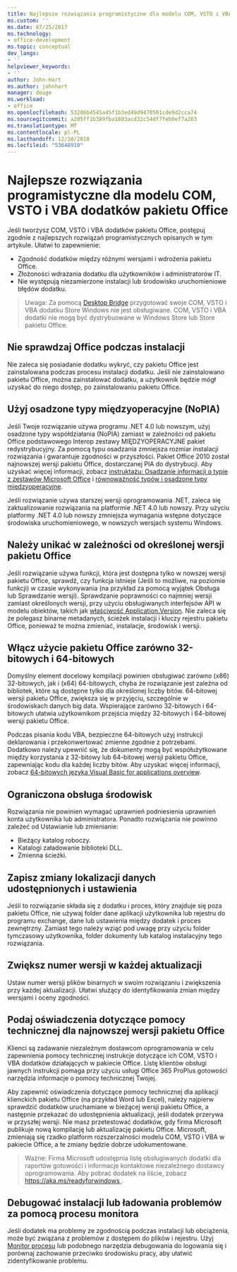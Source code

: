 ```yaml
---
title: Najlepsze rozwiązania programistyczne dla modelu COM, VSTO i VBA dodatków pakietu Office
ms.custom: ''
ms.date: 07/25/2017
ms.technology:
- office-development
ms.topic: conceptual
dev_langs:
- ''
helpviewer_keywords:
- ''
author: John-Hart
ms.author: johnhart
manager: douge
ms.workload:
- office
ms.openlocfilehash: 53286b4545a45f1b3ed49d9470501cde9d2cca74
ms.sourcegitcommit: a205ff1b389fba1803acd32c54df7feb0ef7a203
ms.translationtype: MT
ms.contentlocale: pl-PL
ms.lasthandoff: 12/20/2018
ms.locfileid: "53648910"
---
```

# <a name="development-best-practices-for-com-vsto-and-vba-add-ins-in-office"></a>Najlepsze rozwiązania programistyczne dla modelu COM, VSTO i VBA dodatków pakietu Office
  Jeśli tworzysz COM, VSTO i VBA dodatków pakietu Office, postępuj zgodnie z najlepszych rozwiązań programistycznych opisanych w tym artykule.   Ułatwi to zapewnienie:

-  Zgodność dodatków między różnymi wersjami i wdrożenia pakietu Office.
-  Złożoności wdrażania dodatku dla użytkowników i administratorów IT.
-  Nie występują niezamierzone instalacji lub środowisko uruchomieniowe błędów dodatku.

>Uwaga: Za pomocą [Desktop Bridge](/windows/uwp/porting/desktop-to-uwp-root) przygotować swoje COM, VSTO i VBA dodatku Store Windows nie jest obsługiwane. COM, VSTO i VBA dodatki nie mogą być dystrybuowane w Windows Store lub Store pakietu Office. 
  
## <a name="do-not-check-for-office-during-installation"></a>Nie sprawdzaj Office podczas instalacji  
 Nie zaleca się posiadanie dodatku wykryć, czy pakietu Office jest zainstalowana podczas procesu instalacji dodatku. Jeśli nie zainstalowano pakietu Office, można zainstalować dodatku, a użytkownik będzie mógł uzyskać do niego dostęp, po zainstalowaniu pakietu Office. 
  
## <a name="use-embedded-interop-types-nopia"></a>Użyj osadzone typy międzyoperacyjne (NoPIA)  
Jeśli Twoje rozwiązanie używa programu .NET 4.0 lub nowszym, użyj osadzone typy współdziałania (NoPIA) zamiast w zależności od pakietu Office podstawowego Interop zestawy MIĘDZYOPERACYJNE pakiet redystrybucyjny. Za pomocą typu osadzania zmniejsza rozmiar instalacji rozwiązania i gwarantuje zgodności w przyszłości. Pakiet Office 2010 został najnowszej wersji pakietu Office, dostarczanej PIA do dystrybucji. Aby uzyskać więcej informacji, zobacz [instruktażu: Osadzanie informacji o typie z zestawów Microsoft Office](https://msdn.microsoft.com/library/ee317478.aspx) i [równoważność typów i osadzone typy międzyoperacyjne](/windows/uwp/porting/desktop-to-uwp-root).

Jeśli rozwiązanie używa starszej wersji oprogramowania .NET, zaleca się zaktualizowanie rozwiązania na platformie .NET 4.0 lub nowszy. Przy użyciu platformy .NET 4.0 lub nowszy zmniejsza wymagania wstępne dotyczące środowiska uruchomieniowego, w nowszych wersjach systemu Windows.
  
## <a name="avoid-depending-on-specific-office-versions"></a>Należy unikać w zależności od określonej wersji pakietu Office  
Jeśli rozwiązanie używa funkcji, która jest dostępna tylko w nowszej wersji pakietu Office, sprawdź, czy funkcja istnieje (Jeśli to możliwe, na poziomie funkcji) w czasie wykonywania (na przykład za pomocą wyjątek Obsługa lub Sprawdzanie wersji). Sprawdzanie poprawności co najmniej wersji zamiast określonych wersji, przy użyciu obsługiwanych interfejsów API w modelu obiektów, takich jak [właściwość Application.Version](<xref:Microsoft.Office.Interop.Excel._Application.Version%2A>). Nie zaleca się że polegasz binarne metadanych, ścieżek instalacji i kluczy rejestru pakietu Office, ponieważ te można zmieniać, instalacje, środowisk i wersji.

## <a name="enable-both-32-bit-and-64-bit-office-usage"></a>Włącz użycie pakietu Office zarówno 32-bitowych i 64-bitowych   
Domyślny element docelowy kompilacji powinien obsługiwać zarówno (x86) 32-bitowych, jak i (x64) 64-bitowych, chyba że rozwiązanie jest zależna od bibliotek, które są dostępne tylko dla określonej liczby bitów. 64-bitowej wersji pakietu Office, zwiększa się w przyjęciu, szczególnie w środowiskach danych big data. Wspierające zarówno 32-bitowych i 64-bitowych ułatwia użytkownikom przejścia między 32-bitowych i 64-bitowej wersji pakietu Office.

Podczas pisania kodu VBA, bezpieczne 64-bitowych użyj instrukcji deklarowania i przekonwertować zmienne zgodnie z potrzebami. Dodatkowo należy upewnić się, że dokumenty mogą być współużytkowane między korzystania z 32-bitowy lub 64-bitowej wersji pakietu Office, zapewniając kodu dla każdej liczby bitów. Aby uzyskać więcej informacji, zobacz [64-bitowych języka Visual Basic for applications overview](/office/vba/Language/Concepts/Getting-Started/64-bit-visual-basic-for-applications-overview).

## <a name="support-restricted-environments"></a>Ograniczona obsługa środowisk   
Rozwiązania nie powinien wymagać uprawnień podniesienia uprawnień konta użytkownika lub administratora. Ponadto rozwiązania nie powinno zależeć od Ustawianie lub zmienianie:

- Bieżący katalog roboczy.
- Katalogi załadowanie biblioteki DLL.
- Zmienna ścieżki.

## <a name="change-the-save-location-of-shared-data-and-settings"></a>Zapisz zmiany lokalizacji danych udostępnionych i ustawienia
Jeśli to rozwiązanie składa się z dodatku i proces, który znajduje się poza pakietu Office, nie używaj folder dane aplikacji użytkownika lub rejestru do programu exchange, dane lub ustawienia między dodatek i proces zewnętrzny. Zamiast tego należy wziąć pod uwagę przy użyciu folder tymczasowy użytkownika, folder dokumenty lub katalog instalacyjny tego rozwiązania.

## <a name="increment-the-version-number-with-each-update"></a>Zwiększ numer wersji w każdej aktualizacji
Ustaw numer wersji plików binarnych w swoim rozwiązaniu i zwiększenia przy każdej aktualizacji. Ułatwi służący do identyfikowania zmian między wersjami i oceny zgodności.

## <a name="provide-support-statements-for-the-latest-versions-of-office"></a>Podaj oświadczenia dotyczące pomocy technicznej dla najnowszej wersji pakietu Office
Klienci są zadawanie niezależnym dostawcom oprogramowania w celu zapewnienia pomocy technicznej instrukcje dotyczące ich COM, VSTO i VBA dodatków działających w pakiecie Office. Listę klientów obsługi jawnych instrukcji pomaga przy użyciu usługi Office 365 ProPlus gotowości narzędzia informacje o pomocy technicznej Twojej. 

Aby zapewnić oświadczenia dotyczące pomocy technicznej dla aplikacji klienckich pakietu Office (na przykład Word lub Excel), należy najpierw sprawdzić dodatków uruchamiane w bieżącej wersji pakietu Office, a następnie przekazać do udostępnienia aktualizacji, jeśli dodatek przerywa w przyszłej wersji. Nie masz przetestować dodatków, gdy firma Microsoft publikuje nową kompilację lub aktualizację pakietu Office. Microsoft, zmieniają się rzadko platform rozszerzalności modelu COM, VSTO i VBA w pakiecie Office, a te zmiany będzie dobrze udokumentowane.

>Ważne: Firma Microsoft udostępnia listę obsługiwanych dodatki dla raportów gotowości i informacje kontaktowe niezależnego dostawcy oprogramowania. Aby pobrać dodatek na liście, zobacz [ https://aka.ms/readyforwindows ](https://aka.ms/readyforwindows).

## <a name="use-process-monitor-to-help-debug-installation-or-loading-issues"></a>Debugować instalacji lub ładowania problemów za pomocą procesu monitora
Jeśli dodatek ma problemy ze zgodnością podczas instalacji lub obciążenia, może być związana z problemów z dostępem do plików i rejestru. Użyj [Monitor procesu](/sysinternals/downloads/procmon) lub podobnego narzędzia debugowania do logowania się i porównaj zachowanie przeciwko środowisku pracy, aby ułatwić zidentyfikowanie problemu.
